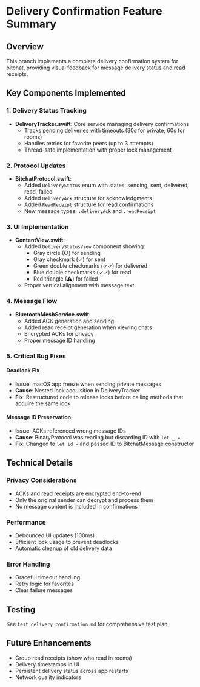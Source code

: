 # Delivery Confirmation Feature Summary

## Overview
This branch implements a complete delivery confirmation system for bitchat, providing visual feedback for message delivery status and read receipts.

## Key Components Implemented

### 1. Delivery Status Tracking
- **DeliveryTracker.swift**: Core service managing delivery confirmations
  - Tracks pending deliveries with timeouts (30s for private, 60s for rooms)
  - Handles retries for favorite peers (up to 3 attempts)
  - Thread-safe implementation with proper lock management

### 2. Protocol Updates
- **BitchatProtocol.swift**: 
  - Added `DeliveryStatus` enum with states: sending, sent, delivered, read, failed
  - Added `DeliveryAck` structure for acknowledgments
  - Added `ReadReceipt` structure for read confirmations
  - New message types: `.deliveryAck` and `.readReceipt`

### 3. UI Implementation
- **ContentView.swift**:
  - Added `DeliveryStatusView` component showing:
    - Gray circle (○) for sending
    - Gray checkmark (✓) for sent
    - Green double checkmarks (✓✓) for delivered
    - Blue double checkmarks (✓✓) for read
    - Red triangle (⚠) for failed
  - Proper vertical alignment with message text

### 4. Message Flow
- **BluetoothMeshService.swift**:
  - Added ACK generation and sending
  - Added read receipt generation when viewing chats
  - Encrypted ACKs for privacy
  - Proper message ID handling

### 5. Critical Bug Fixes

#### Deadlock Fix
- **Issue**: macOS app freeze when sending private messages
- **Cause**: Nested lock acquisition in DeliveryTracker
- **Fix**: Restructured code to release locks before calling methods that acquire the same lock

#### Message ID Preservation
- **Issue**: ACKs referenced wrong message IDs
- **Cause**: BinaryProtocol was reading but discarding ID with `let _ =`
- **Fix**: Changed to `let id =` and passed ID to BitchatMessage constructor

## Technical Details

### Privacy Considerations
- ACKs and read receipts are encrypted end-to-end
- Only the original sender can decrypt and process them
- No message content is included in confirmations

### Performance
- Debounced UI updates (100ms)
- Efficient lock usage to prevent deadlocks
- Automatic cleanup of old delivery data

### Error Handling
- Graceful timeout handling
- Retry logic for favorites
- Clear failure messages

## Testing
See `test_delivery_confirmation.md` for comprehensive test plan.

## Future Enhancements
- Group read receipts (show who read in rooms)
- Delivery timestamps in UI
- Persistent delivery status across app restarts
- Network quality indicators